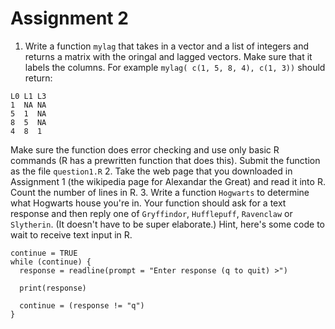 # Assignment 2


1. Write a function `mylag` that takes in a vector and a list of integers and returns a matrix with the oringal and lagged vectors. Make sure that it labels the columns. For example `mylag( c(1, 5, 8, 4), c(1, 3))` should return:
```
L0 L1 L3
1  NA NA
5  1  NA
8  5  NA
4  8  1
```
Make sure the function does error checking and use only basic R commands (R has a prewritten function that does this). Submit the function as the file `question1.R`
2. Take the web page that you downloaded in Assignment 1 (the wikipedia page for Alexandar the Great) and read it into R. Count the number of lines in R. 
3. Write a function `Hogwarts` to determine what Hogwarts house you're in. Your function should ask for a text response and then reply one of `Gryffindor`, `Hufflepuff`, `Ravenclaw` or `Slytherin`. (It doesn't have to be super elaborate.) Hint, here's some code to wait to receive text input in R.
```
continue = TRUE
while (continue) {
  response = readline(prompt = "Enter response (q to quit) >")
  
  print(response)
  
  continue = (response != "q")
}
```
